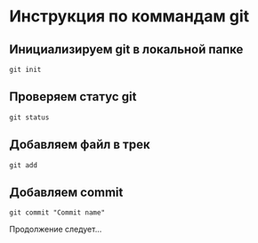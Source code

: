 # Инструкция по коммандам git

## Инициализируем git в локальной папке
```JS
git init
```
## Проверяем статус git
```JS
git status
```
## Добавляем файл в трек
```JS
git add
```
## Добавляем commit
```JS
git commit "Commit name"
```
Продолжение следует...